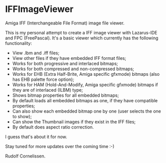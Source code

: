 # IFFImageViewer
Amiga IFF (Interchangeable File Format) image file viewer.

This is my personal attempt to create a IFF image viewer with Lazarus-IDE and FPC (FreePascal). It's a basic viewer which currently has the following functionality:

- View .lbm and .iff files;
- View other files if they have embedded IFF format files;
- Works for both progressive and interlaced bitmaps;
- Works for both compressed and non-compressed bitmaps;
- Works for EHB (Extra Half-Brite, Amiga specific gfxmode) bitmaps (also has EHB palette force option);
- Works for HAM (Hold-And-Modify, Amiga specific gfxmode) bitmaps if they are of interlaced (ILBM) type;
- Shows bitmap properties for all embedded bitmaps;
- By default loads all embedded bitmaps as one, if they have compatible properties;
- Can also show each embedded bitmap one by one (user selects the one to show);
- Can show the Thumbnail images if they exist in the IFF files;
- By default does aspect ratio correction.

I guess that's about it for now.

Stay tuned for more updates over the coming time :-)

Rudolf Cornelissen.
